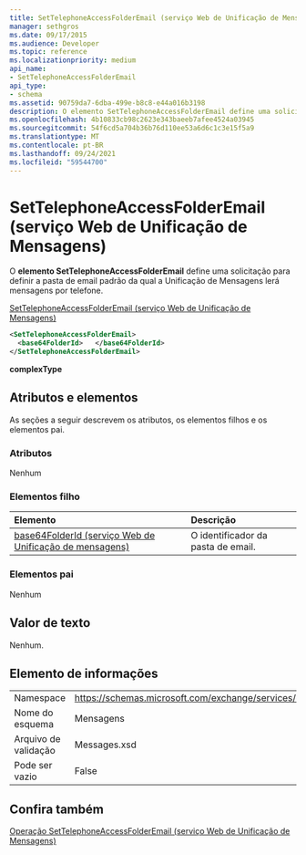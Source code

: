 ```yaml
---
title: SetTelephoneAccessFolderEmail (serviço Web de Unificação de Mensagens)
manager: sethgros
ms.date: 09/17/2015
ms.audience: Developer
ms.topic: reference
ms.localizationpriority: medium
api_name:
- SetTelephoneAccessFolderEmail
api_type:
- schema
ms.assetid: 90759da7-6dba-499e-b8c8-e44a016b3198
description: O elemento SetTelephoneAccessFolderEmail define uma solicitação para definir a pasta de email padrão da qual a Unificação de Mensagens lerá mensagens por telefone.
ms.openlocfilehash: 4b10833cb98c2623e343baeeb7afee4524a03945
ms.sourcegitcommit: 54f6cd5a704b36b76d110ee53a6d6c1c3e15f5a9
ms.translationtype: MT
ms.contentlocale: pt-BR
ms.lasthandoff: 09/24/2021
ms.locfileid: "59544700"
---
```

# <a name="settelephoneaccessfolderemail-um-web-service"></a>SetTelephoneAccessFolderEmail (serviço Web de Unificação de Mensagens)

O **elemento SetTelephoneAccessFolderEmail** define uma solicitação para definir a pasta de email padrão da qual a Unificação de Mensagens lerá mensagens por telefone. 
  
[SetTelephoneAccessFolderEmail (serviço Web de Unificação de Mensagens)](settelephoneaccessfolderemail-um-web-service.md)
  
```xml
<SetTelephoneAccessFolderEmail>
  <base64FolderId>   </base64FolderId>
</SetTelephoneAccessFolderEmail>
```

 **complexType**
## <a name="attributes-and-elements"></a>Atributos e elementos

As seções a seguir descrevem os atributos, os elementos filhos e os elementos pai.
  
### <a name="attributes"></a>Atributos

Nenhum
  
### <a name="child-elements"></a>Elementos filho

|**Elemento**|**Descrição**|
|:-----|:-----|
|[base64FolderId (serviço Web de Unificação de mensagens)](base64folderid-um-web-service.md) <br/> |O identificador da pasta de email.  <br/> |
   
### <a name="parent-elements"></a>Elementos pai

Nenhum
  
## <a name="text-value"></a>Valor de texto

Nenhum.
  
## <a name="element-information"></a>Elemento de informações

|||
|:-----|:-----|
|Namespace  <br/> |https://schemas.microsoft.com/exchange/services/2006/messages  <br/> |
|Nome do esquema  <br/> |Mensagens  <br/> |
|Arquivo de validação  <br/> |Messages.xsd  <br/> |
|Pode ser vazio  <br/> |False  <br/> |
   
## <a name="see-also"></a>Confira também



[Operação SetTelephoneAccessFolderEmail (serviço Web de Unificação de Mensagens)](settelephoneaccessfolderemail-operation-um-web-service.md)

